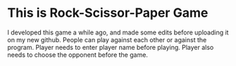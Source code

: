 # This is Rock-Scissor-Paper Game
I developed this game a while ago, and made some edits before uploading it on my new github.
People can play against each other or against the program. 
Player needs to enter player name before playing.
Player also needs to choose the opponent before the game. 
